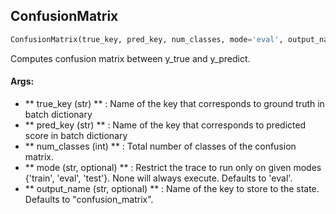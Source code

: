 ## ConfusionMatrix
```python
ConfusionMatrix(true_key, pred_key, num_classes, mode='eval', output_name='confusion_matrix')
```
Computes confusion matrix between y_true and y_predict.

#### Args:

* ** true_key (str) ** :  Name of the key that corresponds to ground truth in batch dictionary
* ** pred_key (str) ** :  Name of the key that corresponds to predicted score in batch dictionary
* ** num_classes (int) ** :  Total number of classes of the confusion matrix.
* ** mode (str, optional) ** :  Restrict the trace to run only on given modes {'train', 'eval', 'test'}. None will always                execute. Defaults to 'eval'.
* ** output_name (str, optional) ** :  Name of the key to store to the state. Defaults to "confusion_matrix".